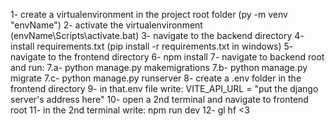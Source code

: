 1- create a virtualenvironment in the project root folder (py -m venv "envName")
2- activate the virtualenvironment (envName\Scripts\activate.bat)
3- navigate to the backend directory
4- install requirements.txt (pip install -r requirements.txt in windows)
5- navigate to the frontend directory
6- npm install
7- navigate to backend root and run:
7.a- python manage.py makemigrations
7.b- python manage.py migrate
7.c- python manage.py runserver
8- create a .env folder in the frontend directory
9- in that.env file write: VITE_API_URL = "put the django server's address here"
10- open a 2nd terminal and navigate to frontend root
11- in the 2nd terminal write: npm run dev
12- gl hf <3
